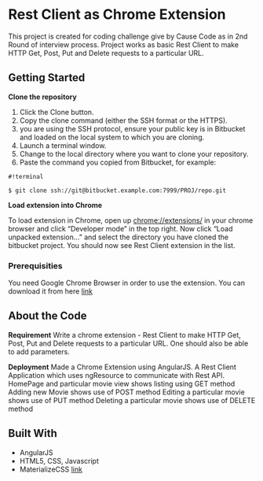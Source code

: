 # Rest Client as Chrome Extension

This project is created for coding challenge give by Cause Code as in 2nd Round of interview process. Project works as basic Rest Client to make HTTP Get, Post, Put and Delete requests to a particular URL.

## Getting Started

**Clone the repository**
1. Click the Clone button.
2. Copy the clone command (either the SSH format or the HTTPS).
3. you are using the SSH protocol, ensure your public key is in Bitbucket and loaded on the local system to which you are cloning.
4. Launch a terminal window.
5. Change to the local directory where you want to clone your repository.
6. Paste the command you copied from Bitbucket, for example:

```
#!terminal

$ git clone ssh://git@bitbucket.example.com:7999/PROJ/repo.git
```

**Load extension into Chrome**

To load extension in Chrome, open up [chrome://extensions/](chrome://extensions/) in your chrome browser and click “Developer mode” in the top right. Now click “Load unpacked extension…” and select the directory you have cloned the bitbucket project. You should now see Rest Client extension in the list.


### Prerequisities

You need Google Chrome Browser in order to use the extension. You can download it from here
[link](https://www.google.com/chrome/)


## About the Code

**Requirement**
Write a chrome extension - Rest Client to make HTTP Get, Post, Put and Delete requests to a particular URL. One should also be able to add parameters.

**Deployment**
Made a Chrome Extension using AngularJS. A Rest Client Application which uses ngResource to communicate with Rest API. 
HomePage and particular movie view shows listing using GET method
Adding new Movie shows use of POST method
Editing a particular movie shows use of PUT method
Deleting a particular movie shows use of DELETE method 

## Built With
* AngularJS
* HTML5, CSS, Javascript
* MaterializeCSS [link](http://materializecss.com/)